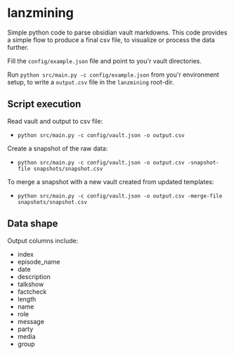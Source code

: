 # lanzmining

Simple python code to parse obsidian vault markdowns.
This code provides a simple flow to produce a final csv file, to visualize or
process the data further.

Fill the `config/example.json` file and point to you'r vault directories.

Run `python src/main.py -c config/example.json` from you'r environment setup, 
to write a `output.csv` file in the `lanzmining` root-dir.

## Script execution

Read vault and output to csv file:
- `python src/main.py -c config/vault.json -o output.csv`

Create a snapshot of the raw data:
- `python src/main.py -c config/vault.json -o output.csv -snapshot-file snapshots/snapshot.csv`

To merge a snapshot with a new vault created from updated templates: 
- `python src/main.py -c config/vault.json -o output.csv -merge-file snapshots/snapshot.csv`

## Data shape

Output columns include:
- index
- episode_name
- date
- description
- talkshow
- factcheck
- length
- name
- role
- message
- party
- media
- group